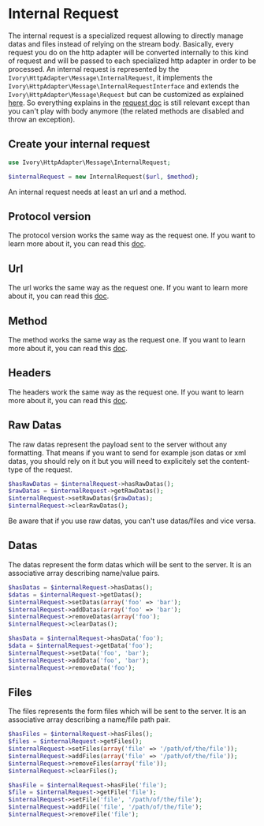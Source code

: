 # Internal Request

The internal request is a specialized request allowing to directly manage datas and files instead of relying on the
stream body. Basically, every request you do on the http adapter will be converted internally to this kind of request
and will be passed to each specialized http adapter in order to be processed. An internal request is represented by the
`Ivory\HttpAdapter\Message\InternalRequest`, it implements the `Ivory\HttpAdapter\Message\InternalRequestInterface`
and extends the `Ivory\HttpAdapter\Message\Request` but can be customized as explained
[here](/doc/configuration.md#message-factory). So everything explains in the [request doc](/doc/request.md) is still
relevant except than you can't play with body anymore (the related methods are disabled and throw an exception).

## Create your internal request

``` php
use Ivory\HttpAdapter\Message\InternalRequest;

$internalRequest = new InternalRequest($url, $method);
```

An internal request needs at least an url and a method.

## Protocol version

The protocol version works the same way as the request one. If you want to learn more about it, you can read this
[doc](/doc/request.md#protocol-version).

## Url

The url works the same way as the request one. If you want to learn more about it, you can read this
[doc](/doc/request.md#url).

## Method

The method works the same way as the request one. If you want to learn more about it, you can read this
[doc](/doc/request.md#method).

## Headers

The headers work the same way as the request one. If you want to learn more about it, you can read this
[doc](/doc/request.md#headers).

## Raw Datas

The raw datas represent the payload sent to the server without any formatting. That means if you want to send for
example json datas or xml datas, you should rely on it but you will need to explicitely set the content-type of the
request.

``` php
$hasRawDatas = $internalRequest->hasRawDatas();
$rawDatas = $internalRequest->getRawDatas();
$internalRequest->setRawDatas($rawDatas);
$internalRequest->clearRawDatas();
```

Be aware that if you use raw datas, you can't use datas/files and vice versa.

## Datas

The datas represent the form datas which will be sent to the server. It is an associative array describing name/value
pairs.

``` php
$hasDatas = $internalRequest->hasDatas();
$datas = $internalRequest->getDatas();
$internalRequest->setDatas(array('foo' => 'bar');
$internalRequest->addDatas(array('foo' => 'bar');
$internalRequest->removeDatas(array('foo');
$internalRequest->clearDatas();

$hasData = $internalRequest->hasData('foo');
$data = $internalRequest->getData('foo');
$internalRequest->setData('foo', 'bar');
$internalRequest->addData('foo', 'bar');
$internalRequest->removeData('foo');
```

## Files

The files represents the form files which will be sent to the server. It is an associative array describing a name/file
path pair.

``` php
$hasFiles = $internalRequest->hasFiles();
$files = $internalRequest->getFiles();
$internalRequest->setFiles(array('file' => '/path/of/the/file'));
$internalRequest->addFiles(array('file' => '/path/of/the/file'));
$internalRequest->removeFiles(array('file'));
$internalRequest->clearFiles();

$hasFile = $internalRequest->hasFile('file');
$file = $internalRequest->getFile('file');
$internalRequest->setFile('file', '/path/of/the/file');
$internalRequest->addFile('file', '/path/of/the/file');
$internalRequest->removeFile('file');
```
